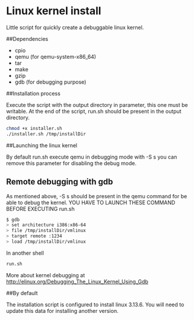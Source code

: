 # Linux kernel install

Little script for quickly create a debuggable linux kernel. 

##Dependencies 

- cpio 
- qemu (for qemu-system-x86_64)
- tar
- make
- gzip
- gdb (for debugging purpose)


##Installation process

Execute the script with the output directory in parameter, this one must be writable. 
At the end of the script, run.sh should be present in the output directory. 

```bash
chmod +x installer.sh 
./installer.sh /tmp/installDir
```

##Launching the linux kernel

By default run.sh execute qemu in debugging mode with -S s 
you can remove this parameter for disabling the debug mode. 

## Remote debugging with gdb 

As mentioned above, -S s should be present in the qemu command for be able to debug the kernel. 
YOU HAVE TO LAUNCH THESE COMMAND BEFORE EXECUTING run.sh 

```bash 
$ gdb 
> set architecture i386:x86-64
> file /tmp/installDir/vmlinux
> target remote :1234
> load /tmp/installDir/vmlinux
```

In another shell

```bash 
run.sh
```

More about kernel debugging at http://elinux.org/Debugging_The_Linux_Kernel_Using_Gdb

##By default

The installation script is configured to install linux 3.13.6. 
You will need to update this data for installing another version. 

